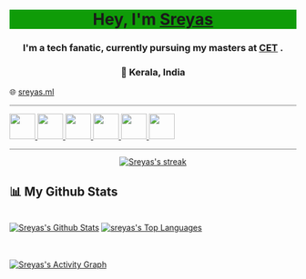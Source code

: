 
<h1 align="center" style="background-color:0f9c08;">Hey, I'm <a href="https://www.sreyas.ml/">Sreyas</a></h1> 
<h3 align="center">I'm a tech fanatic, currently pursuing my masters at <a href="https://www.cet.ac.in/">CET</a> .</h3>
<h3 align="center">📌 Kerala, India </h3>

🌐 [sreyas.ml](https://www.sreyas.ml/)

<hr style="height:0.5px;border-width:0;color:gray;background-color:gray">


<p align="left"> 
    <a href="https://html.com/" target="_blank"> <img src="https://img.icons8.com/ios/2x/html-5.png" width="45px" />  </a>
    <a href="https://en.wikipedia.org/wiki/CSS" target="_blank"> <img src="https://img.icons8.com/ios/2x/css3.png" width="45px" />  </a>
    <a href="https://www.javascript.com/" target="_blank"> <img src="https://img.icons8.com/ios/2x/javascript--v2.png" width="45px" />  </a>
    <a href="https://en.wikipedia.org/wiki/SQL" target="_blank"> <img src="https://img.icons8.com/ios/2x/sql.png" width="45px" />  </a>
    <a href="https://www.python.org/" target="_blank"> <img src="https://img.icons8.com/ios/2x/python--v2.png" width="45px" />  </a>
    <a href="https://reactjs.org/" target="_blank"> <img src="https://img.icons8.com/ios/2x/react-native.png" width="45px" />  </a>
    
   
</p>
<hr style="height:0.5px;border-width:0;color:gray;background-color:gray">



<p align="center">
    <a href="https://github.com/sreyas-sc/github-readme-streak-stats">
        <img title="🔥 Get streak stats for your profile at git.io/streak-stats" alt="Sreyas's streak" src="https://github-readme-streak-stats.herokuapp.com/?user=sreyas-sc&theme=dark&hide_border=true&stroke=0000&background=0D1117&date_format=j%20M%5B%20Y%5D&fire=0f9c08&ring=0f9c08&currStreakNum=ededed&currStreakLabel=0f9c08&sideNums=0f9c08&sideLabels=0f9c08"/>
    </a>
</p>

## 📊 My Github Stats

  <br/>
    <a href="https://github.com/sreyas-sc/github-readme-streak-stats"><img alt="Sreyas's Github Stats" src="https://github-readme-stats.vercel.app/api?username=sreyas-sc&show_icons=true&count_private=true&theme=react&hide_border=true&bg_color=0D1117" /></a>
  <a href="https://github.com/sreyas-sc/github-readme-streak-stats"><img alt="sreyas's Top Languages" src="https://github-readme-stats.vercel.app/api/top-langs/?username=sreyas-sc&langs_count=8&count_private=true&layout=compact&theme=react&hide_border=true&bg_color=0D1117" /></a>
  <br/>
  

<br/>
<br/>

<a href="https://github.com/sreyas-sc/github-readme-activity-graph"><img alt="Sreyas's Activity Graph" src="https://activity-graph.herokuapp.com/graph?username=sreyas-sc&bg_color=0126e210&color=4cba3d&line=0f9c08&point=FFFFF&hide_border=true" /></a> 

<br/>
<br/>

